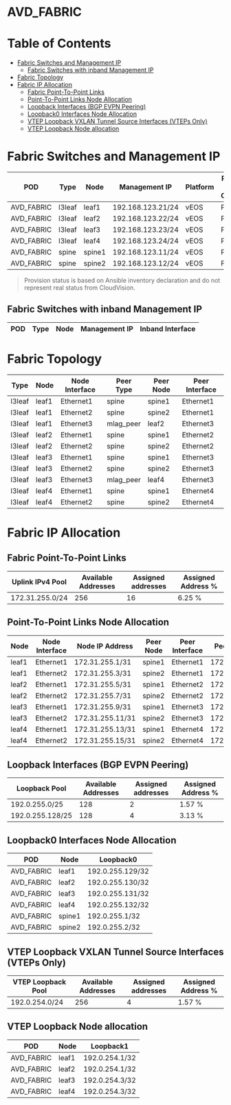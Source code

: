# AVD_FABRIC

# Table of Contents
<!-- toc -->

- [Fabric Switches and Management IP](#fabric-switches-and-management-ip)
  - [Fabric Switches with inband Management IP](#fabric-switches-with-inband-management-ip)
- [Fabric Topology](#fabric-topology)
- [Fabric IP Allocation](#fabric-ip-allocation)
  - [Fabric Point-To-Point Links](#fabric-point-to-point-links)
  - [Point-To-Point Links Node Allocation](#point-to-point-links-node-allocation)
  - [Loopback Interfaces (BGP EVPN Peering)](#loopback-interfaces-bgp-evpn-peering)
  - [Loopback0 Interfaces Node Allocation](#loopback0-interfaces-node-allocation)
  - [VTEP Loopback VXLAN Tunnel Source Interfaces (VTEPs Only)](#vtep-loopback-vxlan-tunnel-source-interfaces-vteps-only)
  - [VTEP Loopback Node allocation](#vtep-loopback-node-allocation)

<!-- toc -->
# Fabric Switches and Management IP

| POD | Type | Node | Management IP | Platform | Provisioned in CloudVision |
| --- | ---- | ---- | ------------- | -------- | -------------------------- |
| AVD_FABRIC | l3leaf | leaf1 | 192.168.123.21/24 | vEOS | Provisioned |
| AVD_FABRIC | l3leaf | leaf2 | 192.168.123.22/24 | vEOS | Provisioned |
| AVD_FABRIC | l3leaf | leaf3 | 192.168.123.23/24 | vEOS | Provisioned |
| AVD_FABRIC | l3leaf | leaf4 | 192.168.123.24/24 | vEOS | Provisioned |
| AVD_FABRIC | spine | spine1 | 192.168.123.11/24 | vEOS | Provisioned |
| AVD_FABRIC | spine | spine2 | 192.168.123.12/24 | vEOS | Provisioned |

> Provision status is based on Ansible inventory declaration and do not represent real status from CloudVision.

## Fabric Switches with inband Management IP
| POD | Type | Node | Management IP | Inband Interface |
| --- | ---- | ---- | ------------- | ---------------- |

# Fabric Topology

| Type | Node | Node Interface | Peer Type | Peer Node | Peer Interface |
| ---- | ---- | -------------- | --------- | ----------| -------------- |
| l3leaf | leaf1 | Ethernet1 | spine | spine1 | Ethernet1 |
| l3leaf | leaf1 | Ethernet2 | spine | spine2 | Ethernet1 |
| l3leaf | leaf1 | Ethernet3 | mlag_peer | leaf2 | Ethernet3 |
| l3leaf | leaf2 | Ethernet1 | spine | spine1 | Ethernet2 |
| l3leaf | leaf2 | Ethernet2 | spine | spine2 | Ethernet2 |
| l3leaf | leaf3 | Ethernet1 | spine | spine1 | Ethernet3 |
| l3leaf | leaf3 | Ethernet2 | spine | spine2 | Ethernet3 |
| l3leaf | leaf3 | Ethernet3 | mlag_peer | leaf4 | Ethernet3 |
| l3leaf | leaf4 | Ethernet1 | spine | spine1 | Ethernet4 |
| l3leaf | leaf4 | Ethernet2 | spine | spine2 | Ethernet4 |

# Fabric IP Allocation

## Fabric Point-To-Point Links

| Uplink IPv4 Pool | Available Addresses | Assigned addresses | Assigned Address % |
| ---------------- | ------------------- | ------------------ | ------------------ |
| 172.31.255.0/24 | 256 | 16 | 6.25 % |

## Point-To-Point Links Node Allocation

| Node | Node Interface | Node IP Address | Peer Node | Peer Interface | Peer IP Address |
| ---- | -------------- | --------------- | --------- | -------------- | --------------- |
| leaf1 | Ethernet1 | 172.31.255.1/31 | spine1 | Ethernet1 | 172.31.255.0/31 |
| leaf1 | Ethernet2 | 172.31.255.3/31 | spine2 | Ethernet1 | 172.31.255.2/31 |
| leaf2 | Ethernet1 | 172.31.255.5/31 | spine1 | Ethernet2 | 172.31.255.4/31 |
| leaf2 | Ethernet2 | 172.31.255.7/31 | spine2 | Ethernet2 | 172.31.255.6/31 |
| leaf3 | Ethernet1 | 172.31.255.9/31 | spine1 | Ethernet3 | 172.31.255.8/31 |
| leaf3 | Ethernet2 | 172.31.255.11/31 | spine2 | Ethernet3 | 172.31.255.10/31 |
| leaf4 | Ethernet1 | 172.31.255.13/31 | spine1 | Ethernet4 | 172.31.255.12/31 |
| leaf4 | Ethernet2 | 172.31.255.15/31 | spine2 | Ethernet4 | 172.31.255.14/31 |

## Loopback Interfaces (BGP EVPN Peering)

| Loopback Pool | Available Addresses | Assigned addresses | Assigned Address % |
| ------------- | ------------------- | ------------------ | ------------------ |
| 192.0.255.0/25 | 128 | 2 | 1.57 % |
| 192.0.255.128/25 | 128 | 4 | 3.13 % |

## Loopback0 Interfaces Node Allocation

| POD | Node | Loopback0 |
| --- | ---- | --------- |
| AVD_FABRIC | leaf1 | 192.0.255.129/32 |
| AVD_FABRIC | leaf2 | 192.0.255.130/32 |
| AVD_FABRIC | leaf3 | 192.0.255.131/32 |
| AVD_FABRIC | leaf4 | 192.0.255.132/32 |
| AVD_FABRIC | spine1 | 192.0.255.1/32 |
| AVD_FABRIC | spine2 | 192.0.255.2/32 |

## VTEP Loopback VXLAN Tunnel Source Interfaces (VTEPs Only)

| VTEP Loopback Pool | Available Addresses | Assigned addresses | Assigned Address % |
| --------------------- | ------------------- | ------------------ | ------------------ |
| 192.0.254.0/24 | 256 | 4 | 1.57 % |

## VTEP Loopback Node allocation

| POD | Node | Loopback1 |
| --- | ---- | --------- |
| AVD_FABRIC | leaf1 | 192.0.254.1/32 |
| AVD_FABRIC | leaf2 | 192.0.254.1/32 |
| AVD_FABRIC | leaf3 | 192.0.254.3/32 |
| AVD_FABRIC | leaf4 | 192.0.254.3/32 |
